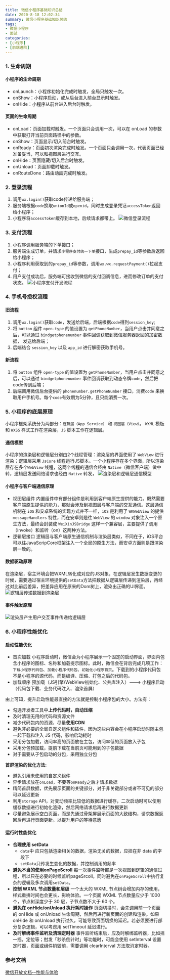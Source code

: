 ```yaml
---
title: 微信小程序基础知识总结
date: 2020-8-18 12:02:34
summary: 微信小程序基础知识总结
tags:
- 微信小程序
- 面试
categories:
- [小程序]
- [前端进阶]
---
```


### 1. 生命周期
#### 小程序的生命周期
- onLaunch：小程序初始化完成时触发，全局只触发一次。
- onShow：小程序启动，或从后台进入前台显示时触发。
- onHide：小程序从前台进入后台时触发。

#### 页面的生命周期
- onLoad：页面加载时触发。一个页面只会调用一次，可以在 onLoad 的参数中获取打开当前页面路径中的参数。
- onShow：页面显示/切入前台时触发。
- onReady：页面初次渲染完成时触发。一个页面只会调用一次，代表页面已经准备妥当，可以和视图层进行交互。
- onHide：页面隐藏/切入后台时触发。
- onUnload：页面卸载时触发。
- onRouteDone：路由动画完成时触发。

### 2. 登录流程
1. 调用`wx.login()`获取code传递给服务端；
2. 服务端根据`code`换取`unionId`或`openid`，同时生成登录凭证`accessToken`返回给小程序；
3. 小程序将`accessToken`缓存到本地，后续请求都带上。
![微信登录流程](https://res.wx.qq.com/wxdoc/dist/assets/img/api-login.2fcc9f35.jpg)

### 3. 支付流程
1. 小程序调用服务端的下单接口；
2. 服务端生成订单，并请求`小程序支付统一下单`接口，生成`prepay_id`等参数后返回给小程序；
3. 小程序利用获取到的`prepay_id`等参数，调用`wx.wx.requestPayment()`拉起支付；
4. 用户支付成功后，服务端可接收到微信的支付回调信息，进而修改订单的支付状态。
![小程序支付开发流程](https://pay.weixin.qq.com/wiki/doc/apiv3/assets/img/pay/wechatpay/6_2.png)

### 4. 手机号授权流程
#### 旧流程
1. 调用`wx.login()`获取`code`，发送给后端，后端根据`code`得到`session_key`;
2. 将 `button` 组件 `open-type` 的值设置为 `getPhoneNumber`，当用户点击并同意之后，可以通过 `bindgetphonenumber` 事件回调获取到微信服务器返回的加密数据， 发送给后端；
3. 后端结合 `session_key` 以及 `app_id` 进行解密获取手机号。

#### 新流程
1. 将 `button` 组件 `open-type` 的值设置为 `getPhoneNumber`，当用户点击并同意之后，可以通过 `bindgetphonenumber` 事件回调获取到动态令牌`code`，然后把code传到后端；
2. 后端调用微信后台提供的 `phonenumber.getPhoneNumber` 接口，消费`code` 来换取用户手机号。每个`code`有效期为5分钟，且只能消费一次。

### 5. 小程序的底层原理
小程序框架系统分为两部分：`逻辑层（App Service）` 和 `视图层（View）`。 `WXML` 模板和 `WXSS` 样式工作在渲染层，`JS` 脚本工作在逻辑层。

#### 通信模型
小程序的渲染层和逻辑层分别由2个线程管理：渲染层的界面使用了 `WebView` 进行渲染；逻辑层采用 `JsCore` 线程运行JS脚本。一个小程序存在多个界面，所以渲染层存在多个`WebView` 线程，这两个线程的通信会经由 `Native`（微信客户端）做中转，逻辑层发送网络请求也经由 `Native` 转发，
![渲染层和逻辑层通信模型](https://s1.ax1x.com/2023/03/19/ppY0f2V.png)

#### 小程序与客户端通信原理
- 视图层组件
内置组件中有部分组件是利用到客户端原生提供的能力。既然需要客户端原生提供的能力，那就会涉及到视图层与客户端的交互通信。这层通信机制在 `iOS` 和安卓系统的实现方式并不一样，`iOS` 是利用了 `WKWebView` 的提供 `messageHandlers` 特性，而在安卓则是往 `WebView` 的 `window` 对象注入一个原生方法，最终会封装成 `WeiXinJSBridge` 这样一个兼容层，主要提供了调用（invoke）和监听（on）这两种方法。
- 逻辑层接口
逻辑层与客户端原生通信机制与渲染层类似，不同在于，iOS平台可以往JavaScripCore框架注入一个全局的原生方法，而安卓方面则是跟渲染层一致的。

#### 数据驱动原理
在渲染层，宿主环境会把WXML转化成对应的JS对象，在逻辑层发生数据变更的时候，需要通过宿主环境提供的`setData`方法把数据从逻辑层传递到渲染层，再经过对比前后差异，把差异应用在原来的Dom树上，渲染出正确的UI界面。
![逻辑层传递数据到渲染层](https://s1.ax1x.com/2023/03/19/ppY0ob4.png)

#### 事件触发原理
![渲染层产生用户交互事件传递给逻辑层](https://s1.ax1x.com/2023/03/19/ppYc0Fe.png)

### 6. 小程序性能优化
#### 启动性能优化
- 首次加载
小程序启动时，微信会为小程序展示一个固定的启动界面，界面内包含小程序的图标、名称和加载提示图标。此时，微信会在背后完成几项工作：`下载小程序代码包`、`加载小程序代码包`、`初始化小程序首页`。下载到的小程序代码包不是小程序的源代码，而是编译、压缩、打包之后的代码包。
- 加载顺序
 预加载（JS引擎/WebView初始化、公共库注入）---> 小程序启动（代码包下载、业务代码注入、渲染首屏）

由上可知，提升启动性能最直接的方法就是控制小程序包的大小。方法有：
- 勾选开发者工具中**上传代码时，自动压缩**
- 及时清理无用的代码和资源文件
- 减少代码包内的资源，尽量**使用CDN**
- 避免非必要的全局自定义组件和插件，因为这些内容会在小程序启动时随主包一起下载和注入 JS 代码，影响启动耗时
- 采用分包加载，访问率高的页面放在主包，访问率低的页面放入子包
- 采用分包预加载，提前下载在当前页可能用到的子包数据
- 对于需要从子包启动的分包，采用独立分包

**首屏渲染的优化方法:**
- 避免引用未使用的自定义组件
- 异步请求放在`onLoad`，不要等`onReady`之后才请求数据
- 精简首屏数据，优先展示页面的关键部分，对于非关键部分或者不可见的部分可以延迟更新
- 利用`storage` API，对变动频率比较低的数据进行缓存，二次启动时可以使用缓存数据进行初始化渲染，然后网络请求后再进行数据更新
- 尽量避免展示空白页面，而是先通过骨架屏展示页面的大致结构，请求数据返回后再进行页面更新。以提升用户的等待意愿

#### 运行时性能优化
- **合理使用 setData**
  - `data`中 应只包括渲染相关的数据，渲染无关的数据，应挂在非 data 的字段下
  - `setData`只传发生变化的数据，并控制调用的频率
- **避免不当的使用onPageScroll**
每一次事件监听都是一次视图到逻辑的通信过程，所以只在必要的时候监听pageSrcoll。同时避免在`onPageScroll`中执行复杂的逻辑及多次调用`setData`。
- **控制 WXML 节点数量和层级**
一个太大的 WXML 节点树会增加内存的使用，样式重排时间也会更长，影响体验。一个页面 WXML 节点数量应少于 1000 个，节点树深度少于 30 层，子节点数不大于 60 个。
- **避免在 onHide/onUnload 执行耗时操作**
页面切换时，会先调用前一个页面的 onHide 或 onUnload 生命周期，然后再进行新页面的创建和渲染。如果 onHide 和 onUnload 执行过久，可能导致页面切换的延迟。若必须要进行部分复杂逻辑，可以考虑用 setTimeout 延迟进行。
- **及时解绑事件监听及清理定时器**
事件监听结束后，应及时解绑监听器，比如摇一摇，定位等；尅发「秒杀倒计时」等功能时，可能会使用 setInterval 设置定时器，页面或组件销毁前，需要调用 clearInterval 方法取消定时器。


### 参考文档
[微信开放文档--性能与体验](https://developers.weixin.qq.com/miniprogram/dev/framework/performance/tips/start.html)